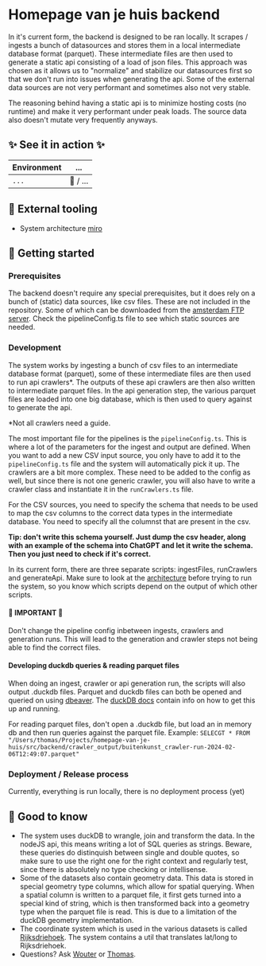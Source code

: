 # Homepage van je huis backend

In it's current form, the backend is designed to be ran locally. It scrapes / ingests a bunch of datasources and stores them in a local intermediate database format (parquet). These intermediate files are then used to generate a static api consisting of a load of json files. This approach was chosen as it allows us to "normalize" and stabilize our datasources first so that we don't run into issues when generating the api. Some of the external data sources are not very performant and sometimes also not very stable.

The reasoning behind having a static api is to minimize hosting costs (no runtime) and make it very performant under peak loads. The source data also doesn't mutate very frequently anyways.

## ✨ See it in action ✨

| Environment | ...      |
| ----------- | -------- |
| `...`       | 🚧 / ... |

## 🧰 External tooling

-   System architecture [miro](https://miro.com/app/board/uXjVN4O0Egs=/)

## 🚀 Getting started

### Prerequisites

The backend doesn't require any special prerequisites, but it does rely on a bunch of (static) data sources, like csv files. These are not included in the repository. Some of which can be downloaded from the [amsterdam FTP server](https://www.amsterdam.nl/stelselpedia/producten-stelsel/schijf-ftp-server/). Check the pipelineConfig.ts file to see which static sources are needed.

### Development

The system works by ingesting a bunch of csv files to an intermediate database format (parquet), some of these intermediate files are then used to run api crawlers\*. The outputs of these api crawlers are then also written to intermediate parquet files. In the api generation step, the various parquet files are loaded into one big database, which is then used to query against to generate the api.

\*Not all crawlers need a guide.

The most important file for the pipelines is the `pipelineConfig.ts`. This is where a lot of the parameters for the ingest and output are defined. When you want to add a new CSV input source, you only have to add it to the `pipelineConfig.ts` file and the system will automatically pick it up. The crawlers are a bit more complex. These need to be added to the config as well, but since there is not one generic crawler, you will also have to write a crawler class and instantiate it in the `runCrawlers.ts` file.

For the CSV sources, you need to specify the schema that needs to be used to map the csv columns to the correct data types in the intermediate database. You need to specify all the columnst that are present in the csv.

**Tip: don't write this schema yourself. Just dump the csv header, along with an example of the schema into ChatGPT and let it write the schema. Then you just need to check if it's correct.**

In its current form, there are three separate scripts: ingestFiles, runCrawlers and generateApi. Make sure to look at the [architecture](https://miro.com/app/board/uXjVN4O0Egs=/) before trying to run the system, so you know which scripts depend on the output of which other scripts.

#### 🚨 IMPORTANT 🚨

Don't change the pipeline config inbetween ingests, crawlers and generation runs. This will lead to the generation and crawler steps not being able to find the correct files.

#### Developing duckdb queries & reading parquet files

When doing an ingest, crawler or api generation run, the scripts will also output .duckdb files. Parquet and duckdb files can both be opened and queried on using [dbeaver](https://dbeaver.io/). The [duckDB docs](https://duckdb.org/docs/guides/sql_editors/dbeaver.html) contain info on how to get this up and running.

For reading parquet files, don't open a .duckdb file, but load an in memory db and then run queries against the parquet file.
Example: `SELECGT * FROM "/Users/thomas/Projects/homepage-van-je-huis/src/backend/crawler_output/buitenkunst_crawler-run-2024-02-06T12:49:07.parquet"`

### Deployment / Release process

Currently, everything is run locally, there is no deployment process (yet)

## 🤚 Good to know

-   The system uses duckDB to wrangle, join and transform the data. In the nodeJS api, this means writing a lot of SQL queries as strings. Beware, these queries do distinquish between single and double quotes, so make sure to use the right one for the right context and regularly test, since there is absolutely no type checking or intellisense.
-   Some of the datasets also contain geometry data. This data is stored in special geometry type columns, which allow for spatial querying. When a spatial column is written to a parquet file, it first gets turned into a special kind of string, which is then transformed back into a geometry type when the parquet file is read. This is due to a limitation of the duckDB geometry implementation.
-   The coordinate system which is used in the various datasets is called [Rijksdriehoek](https://nl.wikipedia.org/wiki/Rijksdriehoeksco%C3%B6rdinaten). The system contains a util that translates lat/long to Rijksdriehoek.
-   Questions? Ask [Wouter](https://arc.enterprise.slack.com/user/@U02KFD7J3) or [Thomas](https://arc.enterprise.slack.com/user/@U041JE72HF1).
